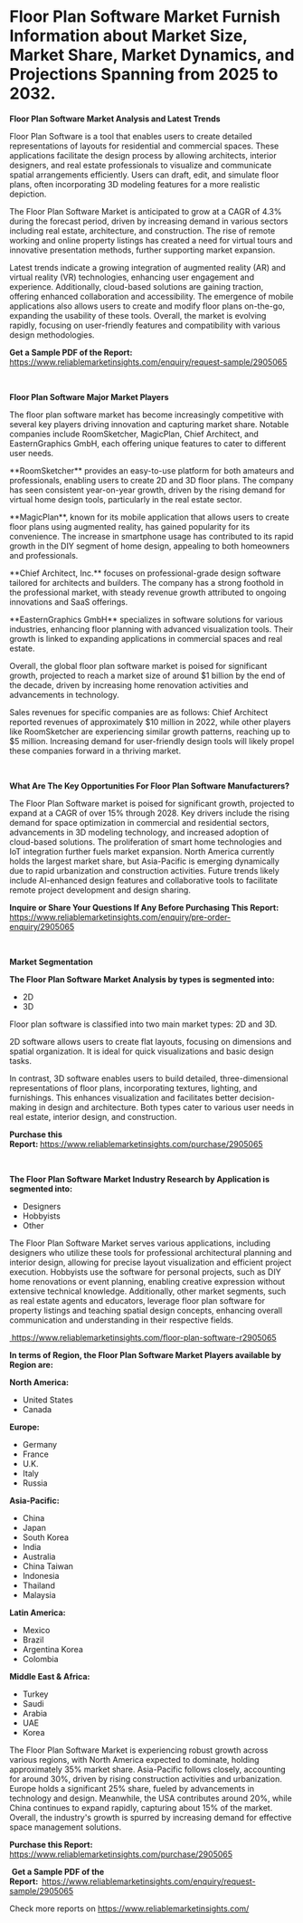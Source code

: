 <p><h1>Floor Plan Software Market Furnish Information about Market Size, Market Share, Market Dynamics, and Projections Spanning from 2025 to 2032.</h1></p><p><strong>Floor Plan Software Market Analysis and Latest Trends</strong></p>
<p><p>Floor Plan Software is a tool that enables users to create detailed representations of layouts for residential and commercial spaces. These applications facilitate the design process by allowing architects, interior designers, and real estate professionals to visualize and communicate spatial arrangements efficiently. Users can draft, edit, and simulate floor plans, often incorporating 3D modeling features for a more realistic depiction.</p><p>The Floor Plan Software Market is anticipated to grow at a CAGR of 4.3% during the forecast period, driven by increasing demand in various sectors including real estate, architecture, and construction. The rise of remote working and online property listings has created a need for virtual tours and innovative presentation methods, further supporting market expansion. </p><p>Latest trends indicate a growing integration of augmented reality (AR) and virtual reality (VR) technologies, enhancing user engagement and experience. Additionally, cloud-based solutions are gaining traction, offering enhanced collaboration and accessibility. The emergence of mobile applications also allows users to create and modify floor plans on-the-go, expanding the usability of these tools. Overall, the market is evolving rapidly, focusing on user-friendly features and compatibility with various design methodologies.</p></p>
<p><strong>Get a Sample PDF of the Report:&nbsp;</strong> <a href="https://www.reliablemarketinsights.com/enquiry/request-sample/2905065?utm_campaign=3014&utm_medium=2&utm_source=Github&utm_content=ia&utm_term=12032025&utm_id=floor-plan-software">https://www.reliablemarketinsights.com/enquiry/request-sample/2905065</a></p>
<p>&nbsp;</p>
<p><strong>Floor Plan Software Major Market Players</strong></p>
<p><p>The floor plan software market has become increasingly competitive with several key players driving innovation and capturing market share. Notable companies include RoomSketcher, MagicPlan, Chief Architect, and EasternGraphics GmbH, each offering unique features to cater to different user needs.</p><p>**RoomSketcher** provides an easy-to-use platform for both amateurs and professionals, enabling users to create 2D and 3D floor plans. The company has seen consistent year-on-year growth, driven by the rising demand for virtual home design tools, particularly in the real estate sector.</p><p>**MagicPlan**, known for its mobile application that allows users to create floor plans using augmented reality, has gained popularity for its convenience. The increase in smartphone usage has contributed to its rapid growth in the DIY segment of home design, appealing to both homeowners and professionals.</p><p>**Chief Architect, Inc.** focuses on professional-grade design software tailored for architects and builders. The company has a strong foothold in the professional market, with steady revenue growth attributed to ongoing innovations and SaaS offerings.</p><p>**EasternGraphics GmbH** specializes in software solutions for various industries, enhancing floor planning with advanced visualization tools. Their growth is linked to expanding applications in commercial spaces and real estate.</p><p>Overall, the global floor plan software market is poised for significant growth, projected to reach a market size of around $1 billion by the end of the decade, driven by increasing home renovation activities and advancements in technology.</p><p>Sales revenues for specific companies are as follows: Chief Architect reported revenues of approximately $10 million in 2022, while other players like RoomSketcher are experiencing similar growth patterns, reaching up to $5 million. Increasing demand for user-friendly design tools will likely propel these companies forward in a thriving market.</p></p>
<p>&nbsp;</p>
<p><strong>What Are The Key Opportunities For Floor Plan Software Manufacturers?</strong></p>
<p><p>The Floor Plan Software market is poised for significant growth, projected to expand at a CAGR of over 15% through 2028. Key drivers include the rising demand for space optimization in commercial and residential sectors, advancements in 3D modeling technology, and increased adoption of cloud-based solutions. The proliferation of smart home technologies and IoT integration further fuels market expansion. North America currently holds the largest market share, but Asia-Pacific is emerging dynamically due to rapid urbanization and construction activities. Future trends likely include AI-enhanced design features and collaborative tools to facilitate remote project development and design sharing.</p></p>
<p><strong>Inquire or Share Your Questions If Any Before Purchasing This Report:</strong> <a href="https://www.reliablemarketinsights.com/enquiry/pre-order-enquiry/2905065?utm_campaign=3014&utm_medium=2&utm_source=Github&utm_content=ia&utm_term=12032025&utm_id=floor-plan-software">https://www.reliablemarketinsights.com/enquiry/pre-order-enquiry/2905065</a></p>
<p>&nbsp;</p>
<p><strong>Market Segmentation</strong></p>
<p><strong>The Floor Plan Software Market Analysis by types is segmented into:</strong></p>
<p><ul><li>2D</li><li>3D</li></ul></p>
<p><p>Floor plan software is classified into two main market types: 2D and 3D. </p><p>2D software allows users to create flat layouts, focusing on dimensions and spatial organization. It is ideal for quick visualizations and basic design tasks. </p><p>In contrast, 3D software enables users to build detailed, three-dimensional representations of floor plans, incorporating textures, lighting, and furnishings. This enhances visualization and facilitates better decision-making in design and architecture. Both types cater to various user needs in real estate, interior design, and construction.</p></p>
<p><strong>Purchase this Report:&nbsp;</strong><a href="https://www.reliablemarketinsights.com/purchase/2905065?utm_campaign=3014&utm_medium=2&utm_source=Github&utm_content=ia&utm_term=12032025&utm_id=floor-plan-software">https://www.reliablemarketinsights.com/purchase/2905065</a></p>
<p>&nbsp;</p>
<p><strong>The Floor Plan Software Market Industry Research by Application is segmented into:</strong></p>
<p><ul><li>Designers</li><li>Hobbyists</li><li>Other</li></ul></p>
<p><p>The Floor Plan Software Market serves various applications, including designers who utilize these tools for professional architectural planning and interior design, allowing for precise layout visualization and efficient project execution. Hobbyists use the software for personal projects, such as DIY home renovations or event planning, enabling creative expression without extensive technical knowledge. Additionally, other market segments, such as real estate agents and educators, leverage floor plan software for property listings and teaching spatial design concepts, enhancing overall communication and understanding in their respective fields.</p></p>
<p><a href="https://www.reliablemarketinsights.com/floor-plan-software-r2905065?utm_campaign=3014&utm_medium=2&utm_source=Github&utm_content=ia&utm_term=12032025&utm_id=floor-plan-software">&nbsp;https://www.reliablemarketinsights.com/floor-plan-software-r2905065</a></p>
<p><strong>In terms of Region, the Floor Plan Software Market Players available by Region are:</strong></p>
<p>
    <p> <strong> North America: </strong>
        <ul>
            <li>United States</li>
            <li>Canada</li>
        </ul>
        </p> 
    <p> <strong> Europe: </strong>
        <ul>
            <li>Germany</li>
            <li>France</li>
            <li>U.K.</li>
            <li>Italy</li>
            <li>Russia</li>
        </ul>
        </p> 
    <p> <strong> Asia-Pacific: </strong>
        <ul>
            <li>China</li>
            <li>Japan</li>
            <li>South Korea</li>
            <li>India</li>
            <li>Australia</li>
            <li>China Taiwan</li>
            <li>Indonesia</li>
            <li>Thailand</li>
            <li>Malaysia</li>
        </ul>
        </p> 
    <p> <strong> Latin America: </strong>
        <ul>
            <li>Mexico</li>
            <li>Brazil</li>
            <li>Argentina Korea</li>
            <li>Colombia</li>
        </ul>
        </p> 
    <p> <strong> Middle East & Africa: </strong>
        <ul>
            <li>Turkey</li>
            <li>Saudi</li>
            <li>Arabia</li>
            <li>UAE</li>
            <li>Korea</li>
        </ul>
    </p>
    </p>
<p><p>The Floor Plan Software Market is experiencing robust growth across various regions, with North America expected to dominate, holding approximately 35% market share. Asia-Pacific follows closely, accounting for around 30%, driven by rising construction activities and urbanization. Europe holds a significant 25% share, fueled by advancements in technology and design. Meanwhile, the USA contributes around 20%, while China continues to expand rapidly, capturing about 15% of the market. Overall, the industry's growth is spurred by increasing demand for effective space management solutions.</p></p>
<p><strong>Purchase this Report: </strong><a href="https://www.reliablemarketinsights.com/purchase/2905065?utm_campaign=3014&utm_medium=2&utm_source=Github&utm_content=ia&utm_term=12032025&utm_id=floor-plan-software">https://www.reliablemarketinsights.com/purchase/2905065</a></p>
<p>&nbsp;<strong>Get a Sample PDF of the Report:&nbsp;&nbsp;</strong><a href="https://www.reliablemarketinsights.com/enquiry/request-sample/2905065?utm_campaign=3014&utm_medium=2&utm_source=Github&utm_content=ia&utm_term=12032025&utm_id=floor-plan-software">https://www.reliablemarketinsights.com/enquiry/request-sample/2905065</a></p>
<p><strong></strong></p>
<p>Check more reports on <a href="https://www.reliablemarketinsights.com/?utm_campaign=3014&utm_medium=2&utm_source=Github&utm_content=ia&utm_term=12032025&utm_id=floor-plan-software">https://www.reliablemarketinsights.com/</a></p>